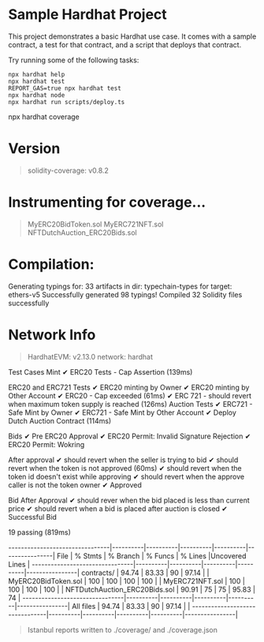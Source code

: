 # Sample Hardhat Project

This project demonstrates a basic Hardhat use case. It comes with a sample contract, a test for that contract, and a script that deploys that contract.

Try running some of the following tasks:

```shell
npx hardhat help
npx hardhat test
REPORT_GAS=true npx hardhat test
npx hardhat node
npx hardhat run scripts/deploy.ts
```

npx hardhat coverage

Version
=======
> solidity-coverage: v0.8.2

Instrumenting for coverage...
=============================

> MyERC20BidToken.sol
> MyERC721NFT.sol
> NFTDutchAuction_ERC20Bids.sol

Compilation:
============

Generating typings for: 33 artifacts in dir: typechain-types for target: ethers-v5
Successfully generated 98 typings!
Compiled 32 Solidity files successfully

Network Info
============
> HardhatEVM: v2.13.0
> network:    hardhat



  Test Cases
    Mint
      ✔ ERC20 Tests - Cap Assertion (139ms)

  ERC20 and ERC721 Tests
    ✔ ERC20 minting by Owner
    ✔ ERC20 minting by Other Account
    ✔ ERC20 - Cap exceeded (61ms)
    ✔ ERC 721 - should revert when maximum token supply is reached (126ms)
    Auction Tests
      ✔ ERC721 - Safe Mint by Owner
      ✔ ERC721 - Safe Mint by Other Account
      ✔ Deploy Dutch Auction Contract (114ms)

  Bids
    ✔ Pre ERC20 Approval
    ✔ ERC20 Permit: Invalid Signature Rejection
    ✔ ERC20 Permit: Wokring

  After approval
    ✔ should revert when the seller is trying to bid
    ✔ should revert when the token is not approved (60ms)
    ✔ should revert when the token id doesn't exist while approving
    ✔ should revert when the approve caller is not the token owner
    ✔ Approved

  Bid After Approval
    ✔ should rever when the bid placed is less than current price
    ✔ should revert when a bid is placed after auction is closed
    ✔ Successful Bid


  19 passing (819ms)

--------------------------------|----------|----------|----------|----------|----------------|
File                            |  % Stmts | % Branch |  % Funcs |  % Lines |Uncovered Lines |
--------------------------------|----------|----------|----------|----------|----------------|
 contracts/                     |    94.74 |    83.33 |       90 |    97.14 |                |
  MyERC20BidToken.sol           |      100 |      100 |      100 |      100 |                |
  MyERC721NFT.sol               |      100 |      100 |      100 |      100 |                |
  NFTDutchAuction_ERC20Bids.sol |    90.91 |       75 |       75 |    95.83 |             74 |
--------------------------------|----------|----------|----------|----------|----------------|
All files                       |    94.74 |    83.33 |       90 |    97.14 |                |
--------------------------------|----------|----------|----------|----------|----------------|

> Istanbul reports written to ./coverage/ and ./coverage.json